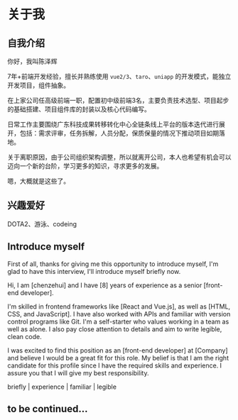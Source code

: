 # 关于我

## 自我介绍

你好，我叫陈泽辉

7年+前端开发经验，擅长并熟练使用 `vue2/3`、`taro`、`uniapp` 的开发模式，能独立开发项目，组件抽象。

在上家公司任高级前端一职，配置初中级前端3名，主要负责技术选型、项目起步的基础搭建、项目组件库的封装以及核心代码编写。

日常工作主要围绕广东科技成果转移转化中心全链条线上平台的版本迭代进行展开，包括：需求评审，任务拆解，人员分配，保质保量的情况下推动项目如期落地。

关于离职原因，由于公司组织架构调整，所以就离开公司，本人也希望有机会可以迈向一个新的台阶，学习更多的知识，寻求更多的发展。

嗯，大概就是这些了。

## 兴趣爱好

DOTA2、游泳、codeing

## Introduce myself

First of all, thanks for giving me this opportunity to introduce myself, I'm glad to have this interview, I'll introduce
myself briefly now.

Hi, I am [chenzehui] and I have [8] years of experience as a senior [front-end developer].

I'm skilled in frontend frameworks like [React and Vue.js], as well as [HTML, CSS, and JavaScript]. I have also worked
with APIs and familiar with version control programs like Git. I'm a self-starter who values working in a team as well
as alone. I also pay close attention to details and aim to write legible, clean code.

I was excited to find this position as an [front-end developer] at [Company] and believe I would be a great fit for this
role. My belief is that I am the right candidate for this profile since I have the required skills and experience. I
assure you that I will give my best responsibility.

briefly | experience | familiar | legible

## to be continued...

